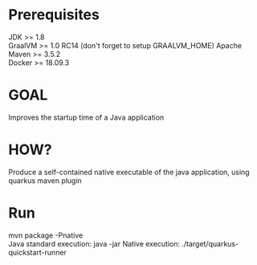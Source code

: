 # Prerequisites
JDK >= 1.8   
GraalVM >= 1.0 RC14 (don't forget to setup GRAALVM_HOME) 
Apache Maven >= 3.5.2  
Docker >= 18.09.3  

# GOAL
Improves the startup time of a Java application

# HOW?
Produce a self-contained native executable of the java application, using quarkus maven plugin

# Run
mvn package -Pnative  
Java standard execution: java -jar 
Native execution: ./target/quarkus-quickstart-runner
